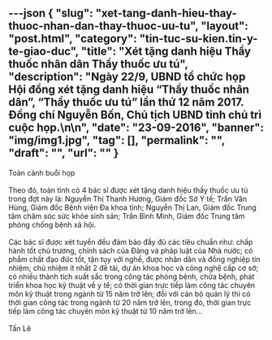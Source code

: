 ---json
{
    "slug": "xet-tang-danh-hieu-thay-thuoc-nhan-dan-thay-thuoc-uu-tu",
    "layout": "post.html",
    "category": "tin-tuc-su-kien.tin-y-te-giao-duc",
    "title": "Xét tặng danh hiệu Thầy thuốc nhân dân Thầy thuốc ưu tú",
    "description": "Ngày 22/9, UBND tổ chức họp Hội đồng xét tặng danh hiệu “Thầy thuốc nhân dân”, “Thầy thuốc ưu tú” lần thứ 12 năm 2017. Đồng chí Nguyễn Bốn, Chủ tịch UBND tỉnh chủ trì cuộc họp.\n\n",
    "date": "23-09-2016",
    "banner": "img/img1.jpg",
    "tag": [],
    "permalink": "",
    "draft": "",
    "url": ""
}
---
<div>Toàn cảnh buổi họp</div><div>&nbsp;</div><div>Theo đó, toàn tỉnh có 4 bác sĩ được xét tặng danh hiệu thầy thuốc ưu tú trong đợt này là: Nguyễn Thị Thanh Hương, Giám đốc Sở Y tế; Trần Văn Hùng, Giám đốc Bệnh viện Đa khoa tỉnh; Nguyễn Thị Lan, Giám đốc Trung tâm chăm sóc sức khỏe sinh sản; Trần Bình Minh, Giám đốc Trung tâm phòng chống bệnh xã hội.</div><div><br></div><div>Các bác sĩ được xét tuyển đều đảm bảo đầy đủ các tiêu chuẩn như: chấp hành tốt chủ trương, chính sách của Đảng và pháp luật của Nhà nước; có phẩm chất đạo đức tốt, tận tụy với nghề, được nhân dân và đồng nghiệp tín nhiệm; chủ nhiệm ít nhất 2 đề tài, dự án khoa học và công nghệ cấp cơ sở; có nhiều thành tích xuất sắc trong công tác phòng bệnh, chữa bệnh, phát triển khoa học kỹ thuật về y tế; có thời gian trực tiếp làm công tác chuyên môn kỹ thuật trong ngành từ 15 năm trở lên; đối với cán bộ quản lý thì có thời gian công tác trong ngành từ 20 năm trở lên, trong đó, thời gian trực tiếp làm công tác chuyên môn kỹ thuật từ 10 năm trở lên...</div><div><br></div><div>Tấn Lê</div>